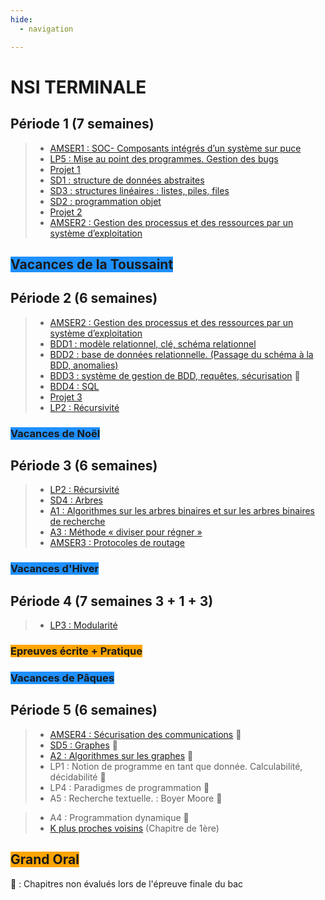 ```yaml
---
hide:
  - navigation

---
```


# **NSI TERMINALE**

## Période 1 (7 semaines)
> - [AMSER1 : SOC- Composants intégrés d’un système sur puce](../AMSER/AMSER1)  
> - [LP5 : Mise au point des programmes. Gestion des bugs](../LP/LP5/)  
> - [Projet 1](../../P/P1bis/)  
> - [SD1 : structure de données abstraites](../SD/SD1/)
> - [SD3 : structures linéaires : listes, piles, files](../SD/SD3/)  
> - [SD2 : programmation objet](../SD/SD2/)
> - [Projet 2](../../P/P2/)
> - [AMSER2 : Gestion des processus et des ressources par un système d’exploitation](../AMSER/AMSER2)

## <span style="background-color: DodgerBlue;">Vacances de la Toussaint</span>

## Période 2 (6 semaines)
> - [AMSER2 : Gestion des processus et des ressources par un système d’exploitation](../AMSER/AMSER2)
> - [BDD1 : modèle relationnel, clé, schéma relationnel](../BDD/BDD1/)
> - [BDD2 : base de données relationnelle. (Passage du schéma à la BDD, anomalies)](../BDD/BDD2/)
> - [BDD3 : système de gestion de BDD, requêtes, sécurisation](../BDD/BDD2/) 🐌
> - [BDD4 : SQL](../BDD/BDD4)
> - [Projet 3](../../P/P3/)
> - [LP2 : Récursivité](../LP/LP2)  

### <span style="background-color: DodgerBlue;">Vacances de Noël</span>

## Période 3 (6 semaines)
> - [LP2 : Récursivité](../LP/LP2)  
> - [SD4 : Arbres](../SD/SD4/)
> - [A1 : Algorithmes sur les arbres binaires et sur les arbres binaires de recherche](../A/A1/)  
> - [A3 : Méthode « diviser pour régner »](../A/A3/)
> - [AMSER3 : Protocoles de routage](../AMSER/AMSER3)

### <span style="background-color: DodgerBlue;">Vacances d'Hiver</span>


## Période 4 (7 semaines 3 + 1 + 3)
> - [LP3 : Modularité ](../LP/LP3)

### <span style="background-color: orange;">Epreuves écrite + Pratique</span>

### <span style="background-color: DodgerBlue;">Vacances de Pâques</span>

## Période 5 (6 semaines)
> - [AMSER4 : Sécurisation des communications](../AMSER/AMSER4) 🐌
> - [SD5 : Graphes](../SD/SD5/) 🐌
> - [A2 : Algorithmes sur les graphes](../A/A2/) 🐌 
> - LP1 : Notion de programme en tant que donnée. Calculabilité, décidabilité 🐌  
> - LP4 : Paradigmes de programmation 🐌  
> - A5 : Recherche textuelle. : Boyer Moore 🐌 
  
> - A4 : Programmation dynamique 🐌  
> - [K plus proches voisins](../A/13/) (Chapitre de 1ère)

## <span style="background-color: orange;">Grand Oral</span>

🐌 : Chapitres non évalués lors de l'épreuve finale du bac  
